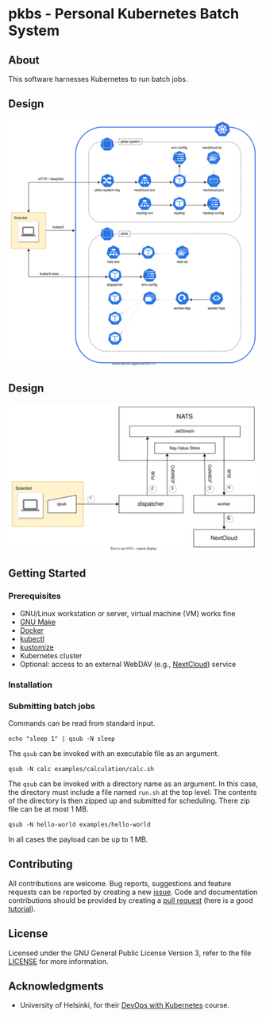 # pkbs - Personal Kubernetes Batch System

## About

This software harnesses Kubernetes to run batch jobs.

## Design

![k8s design](./doc/design.svg)

## Design

![job flowchart](./doc/flow.svg)

## Getting Started

### Prerequisites

* GNU/Linux workstation or server, virtual machine (VM) works fine
* [GNU Make](https://www.gnu.org/software/make/)
* [Docker](https://docs.docker.com/get-docker/)
* [kubectl](https://kubernetes.io/docs/tasks/tools/)
* [kustomize](https://kubectl.docs.kubernetes.io/installation/kustomize/)
* Kubernetes cluster
* Optional: access to an external WebDAV (e.g., [NextCloud](https://nextcloud.com)) service

### Installation

### Submitting batch jobs

Commands can be read from standard input.
```
echo "sleep 1" | qsub -N sleep
```
The `qsub` can be invoked with an executable file as an argument.
```
qsub -N calc examples/calculation/calc.sh
```
The `qsub` can be invoked with a directory name as an argument. In this case, the directory must include a file named `run.sh` at the top level. The contents of the directory is then zipped up and submitted for scheduling. There zip file can be at most 1 MB.
```
qsub -N hello-world examples/hello-world
```
In all cases the payload can be up to 1 MB.

## Contributing

All contributions are welcome. Bug reports, suggestions and feature
requests can be reported by creating a new
[issue](https://github.com/ptrktn/pkbs/issues). Code and
documentation contributions should be provided by creating a [pull
request](https://github.com/ptrktn/pkbs/pulls) (here is a good
[tutorial](https://www.dataschool.io/how-to-contribute-on-github/)).

## License

Licensed under the GNU General Public License Version 3, refer to the
file [LICENSE](LICENSE) for more information.

## Acknowledgments

* University of Helsinki, for their [DevOps with Kubernetes](https://devopswithkubernetes.com/) course.
